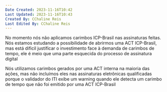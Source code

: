 ```yaml
---
Date Created: 2023-11-16T10:42
Last Updated: 2023-11-16T10:43
Created By: CChaline Reis
Last Edited By: CChaline Reis
---
```

No momento nós não aplicamos carimbos ICP-Brasil nas assinaturas feitas. Nós estamos estudando a possibilidade de abrirmos uma ACT ICP-Brasil, mas está dificil justificar o investimento face à demanda de carimbos de tempo, ele é meio que uma parte esquecida do processo de assinatura digital

  

Nós utilizamos carimbos gerados por uma ACT interna na maioria das ações, mas não incluímos eles nas assinaturas eletrônicas qualificadas porque o validador do ITI exibe um warning quando ele detecta um carimbo de tempo que não foi emitido por uma ACT ICP-Brasil